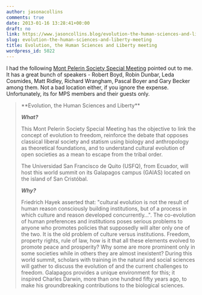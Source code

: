 ```yaml
---
author: jasonacollins
comments: true
date: 2013-01-16 13:28:41+00:00
draft: no
link: https://www.jasoncollins.blog/evolution-the-human-sciences-and-liberty-meeting/
slug: evolution-the-human-sciences-and-liberty-meeting
title: Evolution, the Human Sciences and Liberty meeting
wordpress_id: 5022
---
```


I had the following [Mont Pelerin Society Special Meeting](http://www.usfq.edu.ec/eventos/mps_galapagos/Paginas/default.aspx) pointed out to me. It has a great bunch of speakers - Robert Boyd, Robin Dunbar, Leda Cosmides, Matt Ridley, Richard Wrangham, Pascal Boyer and Gary Becker among them. Not a bad location either, if you ignore the expense. Unfortunately, its for MPS members and their guests only.



<blockquote>**Evolution, the Human Sciences and Liberty**

**_What?_**

This Mont Pelerin Society Special Meeting has the objective to link the concept of evolution to freedom, reinforce the debate that opposes classical liberal society and statism using biology and anthropology as theoretical foundations, and to understand cultural evolution of open societies as a mean to escape from the tribal order.

The Universidad San Francisco de Quito (USFQ), from Ecuador, will host this world summit on its Galapagos campus (GAIAS) located on the island of San Cristóbal.

**_Why?_**

Friedrich Hayek asserted that: "cultural evolution is not the result of human reason consciously building institutions, but of a process in which culture and reason developed concurrently…". The co-evolution of human preferences and institutions poses serious problems to anyone who promotes policies that supposedly will alter only one of the two. It is the old problem of culture versus institutions. Freedom, property rights, rule of law, how is it that all these elements evolved to promote peace and prosperity? Why some are more prominent only in some societies while in others they are almost inexistent? During this world summit, scholars with training in the natural and social sciences will gather to discuss the evolution of and the current challenges to freedom. Galapagos provides a unique environment for this; it inspired Charles Darwin, more than one hundred fifty years ago, to make his groundbreaking contributions to the biological sciences.</blockquote>
